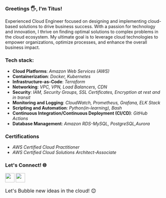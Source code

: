 ### Greetings 🖐️, I'm Titus!
 Experienced Cloud Engineer focused on designing and implementing cloud-based solutions to drive business success. With a passion for technology and innovation, I thrive on finding optimal solutions to complex problems in the cloud ecosystem. My ultimate goal is to leverage cloud technologies to empower organizations, optimize processes, and enhance the overall business impact.
 
### Tech stack: 
- __Cloud Platforms__: _Amazon Web Services (AWS)_
- __Containerization__: _Docker, Kubernetes_
- __Infrastructure-as-Code__: _Terraform_
- __Networking__: _VPC, VPN, Load Balancers, CDN_
- __Security__: _IAM, Security Groups, SSL Certificates, Encryption at rest and in transit_
- __Monitoring and Logging__: _CloudWatch, Prometheus, Grafana, ELK Stack_
- __Scripting and Automation__: _Python(in-learning), Bash_
- __Continuous Integration/Continuous Deployment (CI/CD)__: _GitHub Actions_
- __Database Management__: _Amazon RDS-MySQL, PostgreSQL,Aurora_

### Certifications
- _AWS Certified Cloud Practitioner_
- _AWS Certified Cloud Solutions Architect-Associate_
  
### Let's Connect! 🌐
[<img src="https://img.icons8.com/color/48/000000/twitter--v1.png" height="30" width="30">](https://twitter.com/_lesinko)
[<img src="https://img.icons8.com/color/48/000000/linkedin.png" height="30" width="30">](https://www.linkedin.com/in/titus-lesinko/)

<font size="3">Let's Bubble new ideas in the cloud! 😊
</font>
